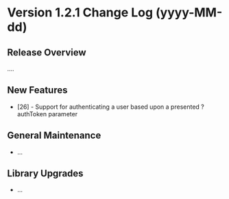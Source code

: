 # Version 1.2.1 Change Log (yyyy-MM-dd)

## Release Overview

....

## New Features

* [26] - Support for authenticating a user based upon a presented ?authToken parameter

## General Maintenance

* ...

## Library Upgrades

* ...